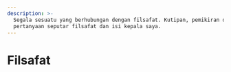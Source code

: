 ```yaml
---
description: >-
  Segala sesuatu yang berhubungan dengan filsafat. Kutipan, pemikiran dan
  pertanyaan seputar filsafat dan isi kepala saya.
---
```


# Filsafat

